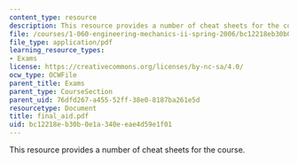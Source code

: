 ```yaml
---
content_type: resource
description: This resource provides a number of cheat sheets for the course.
file: /courses/1-060-engineering-mechanics-ii-spring-2006/bc12218eb30b0e1a340eeae4d59e1f01_final_aid.pdf
file_type: application/pdf
learning_resource_types:
- Exams
license: https://creativecommons.org/licenses/by-nc-sa/4.0/
ocw_type: OCWFile
parent_title: Exams
parent_type: CourseSection
parent_uid: 76dfd267-a455-52ff-38e0-8187ba261e5d
resourcetype: Document
title: final_aid.pdf
uid: bc12218e-b30b-0e1a-340e-eae4d59e1f01
---
```

This resource provides a number of cheat sheets for the course.